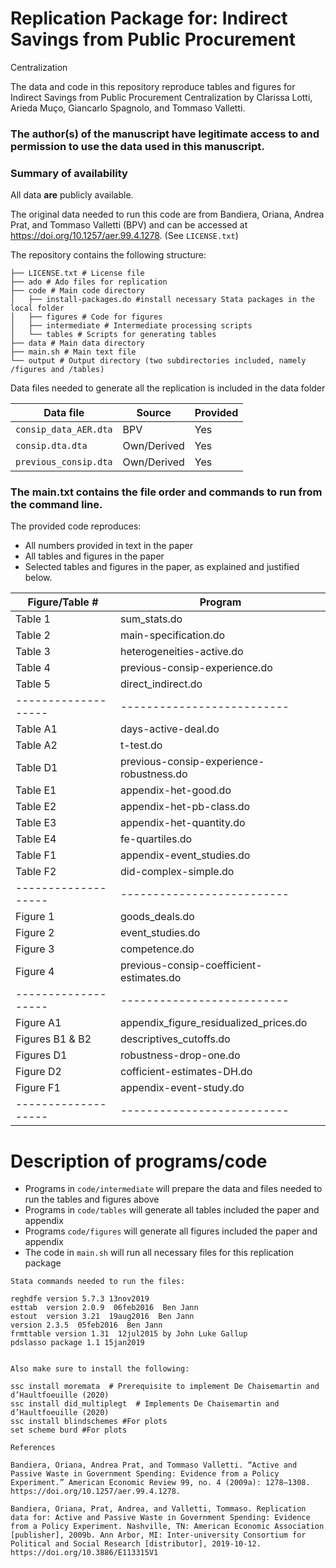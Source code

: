 # Replication Package for: Indirect Savings from Public Procurement
Centralization

The data and code in this repository reproduce tables and figures for Indirect Savings from Public Procurement
Centralization by Clarissa Lotti, Arieda Muço, Giancarlo Spagnolo, and Tommaso Valletti.

### The author(s) of the manuscript have legitimate access to and permission to use the data used in this manuscript.

### Summary of availability
All data **are** publicly available.

The original data needed to run this code are from Bandiera, Oriana, Andrea Prat, and Tommaso Valletti (BPV) and can be accessed at
https://doi.org/10.1257/aer.99.4.1278. (See  `LICENSE.txt`)


The repository contains the following structure: 

```
├── LICENSE.txt # License file
├── ado # Ado files for replication
├── code # Main code directory
│   ├── install-packages.do #install necessary Stata packages in the local folder
│   ├── figures # Code for figures
│   ├── intermediate # Intermediate processing scripts
│   └── tables # Scripts for generating tables
├── data # Main data directory
├── main.sh # Main text file
└── output # Output directory (two subdirectories included, namely /figures and /tables)
```

Data files needed to generate all the replication is included in the data folder 


| Data file | Source | Provided |
|-----------|--------|---------|
| `consip_data_AER.dta` | BPV |  Yes |
| `consip.dta.dta` | Own/Derived | Yes |
| `previous_consip.dta` | Own/Derived | Yes |


### The main.txt contains the file order and commands to run from the command line.

The provided code reproduces:
- All numbers provided in text in the paper
- All tables and figures in the paper
- Selected tables and figures in the paper, as explained and justified below.


| Figure/Table #    | Program                  |
|-------------------|--------------------------|
| Table 1           | sum_stats.do    |
| Table 2           | main-specification.do|
| Table 3           | heterogeneities-active.do|
| Table 4          | previous-consip-experience.do         |
| Table 5         | direct_indirect.do     |
|-------------------|--------------------------|
| Table A1           | days-active-deal.do   |
| Table A2           | t-test.do|
| Table D1         | previous-consip-experience-robustness.do|
| Table E1         | appendix-het-good.do         |
| Table E2         | appendix-het-pb-class.do     |
| Table E3          | appendix-het-quantity.do    |
| Table E4         | fe-quartiles.do        |
| Table F1         | appendix-event_studies.do     |
| Table F2         | did-complex-simple.do    |
|-------------------|--------------------------|
| Figure 1           | goods_deals.do   |
| Figure 2           | event_studies.do|
| Figure 3        | competence.do|
| Figure 4        | previous-consip-coefficient-estimates.do        |
|-------------------|--------------------------|
| Figure A1          | appendix_figure_residualized_prices.do   |
| Figures B1 & B2          | descriptives_cutoffs.do|
| Figures D1       | robustness-drop-one.do|
| Figure D2       |cofficient-estimates-DH.do       |
| Figure F1       | appendix-event-study.do        |
|-------------------|--------------------------|

# Description of programs/code


- Programs in `code/intermediate` will prepare the data and files needed to run the tables and figures above
- Programs in `code/tables` will generate all tables included the paper and appendix
- Programs `code/figures` will generate all figures included the paper and appendix
- The code in `main.sh` will run all necessary files for this replication package

```
Stata commands needed to run the files:

reghdfe version 5.7.3 13nov2019  
esttab  version 2.0.9  06feb2016  Ben Jann 
estout  version 3.21  19aug2016  Ben Jann 
version 2.3.5  05feb2016  Ben Jann 
frmttable version 1.31  12jul2015 by John Luke Gallup 
pdslasso package 1.1 15jan2019 


Also make sure to install the following: 

ssc install moremata  # Prerequisite to implement De Chaisemartin and d’Haultfoeuille (2020) 
ssc install did_multiplegt  # Implements De Chaisemartin and d’Haultfoeuille (2020) 
ssc install blindschemes #For plots 
set scheme burd #For plots 

References

Bandiera, Oriana, Andrea Prat, and Tommaso Valletti. “Active and Passive Waste in Government Spending: Evidence from a Policy Experiment.” American Economic Review 99, no. 4 (2009a): 1278–1308. https://doi.org/10.1257/aer.99.4.1278.

Bandiera, Oriana, Prat, Andrea, and Valletti, Tommaso. Replication data for: Active and Passive Waste in Government Spending: Evidence from a Policy Experiment. Nashville, TN: American Economic Association [publisher], 2009b. Ann Arbor, MI: Inter-university Consortium for Political and Social Research [distributor], 2019-10-12. https://doi.org/10.3886/E113315V1
